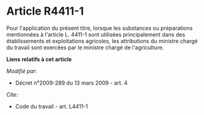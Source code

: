 # Article R4411-1

Pour l'application du présent titre, lorsque les substances ou préparations mentionnées à l'article L. 4411-1 sont utilisées
principalement dans des établissements et exploitations agricoles, les attributions du ministre chargé du travail sont
exercées par le ministre chargé de l'agriculture.

**Liens relatifs à cet article**

_Modifié par_:

  - Décret n°2009-289 du 13 mars 2009 - art. 4

_Cite_:

  - Code du travail - art. L4411-1
